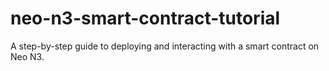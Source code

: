 # neo-n3-smart-contract-tutorial
A step-by-step guide to deploying and interacting with a smart contract on Neo N3.
